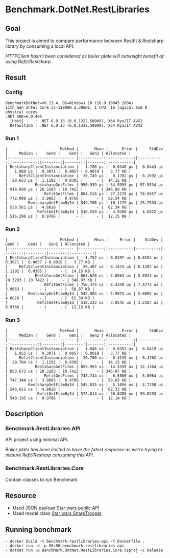 # Benchmark.DotNet.RestLibraries

##  Goal

This project is aimed to compare performance between Restfit & Restsharp library by consuming a local API.


*HTTPClient hasn't been considered as boiler plate will outweight benefit of using Refit/Restsharp*

## Result

### Config 
``` 
BenchmarkDotNet=v0.13.4, OS=Windows 10 (10.0.19045.2604)
11th Gen Intel Core i7-11800H 2.30GHz, 1 CPU, 16 logical and 8 physical cores
.NET SDK=6.0.405
  [Host]     : .NET 6.0.13 (6.0.1322.58009), X64 RyuJIT AVX2
  DefaultJob : .NET 6.0.13 (6.0.1322.58009), X64 RyuJIT AVX2
```

### Run 1 
```
|                       Method |       Mean |      Error |     StdDev |     Median |    Gen0 |    Gen1 |   Gen2 | Allocated |
|----------------------------- |-----------:|-----------:|-----------:|-----------:|--------:|--------:|-------:|----------:|
| RestsharpClientInstanciation |   1.786 μs |  0.0340 μs |  0.0443 μs |   1.800 μs |  0.3071 |  0.0057 | 0.0019 |   3.77 KB |
|     RefitClientInstanciation |  20.749 μs |  0.1702 μs |  0.1592 μs |  20.653 μs |  1.1292 |  0.0305 |      - |  14.15 KB |
|            RestsharpGetFilms | 950.939 μs | 34.9955 μs | 97.5534 μs | 918.690 μs | 28.3203 | 10.7422 |      - | 346.89 KB |
|                RefitGetFilms | 804.518 μs | 27.2178 μs | 74.9657 μs | 772.008 μs |  3.9063 |  0.9766 |      - |  58.54 KB |
|         RestsharpGetFilmById | 549.706 μs | 10.1179 μs | 25.7533 μs | 538.561 μs |  4.8828 |       - |      - |  62.34 KB |
|             RefitGetFilmById | 516.559 μs |  4.9200 μs |  4.6022 μs | 516.296 μs |  0.9766 |       - |      - |  12.15 KB |
```
 
### Run 2
```
|                       Method |       Mean |     Error |    StdDev |    Gen0 |    Gen1 |   Gen2 | Allocated |
|----------------------------- |-----------:|----------:|----------:|--------:|--------:|-------:|----------:|
| RestsharpClientInstanciation |   1.752 us | 0.0197 us | 0.0184 us |  0.3071 |  0.0057 | 0.0019 |   3.77 KB |
|     RefitClientInstanciation |  20.407 us | 0.1474 us | 0.1307 us |  1.1292 |  0.0305 |      - |  14.15 KB |
|            RestsharpGetFilms | 864.620 us | 7.0563 us | 5.8923 us | 28.3203 | 10.7422 |      - | 346.97 KB |
|                RefitGetFilms | 756.474 us | 8.4349 us | 7.4773 us |  3.9063 |       - |      - |  58.87 KB |
|         RestsharpGetFilmById | 542.903 us | 5.9873 us | 5.6005 us |  4.8828 |       - |      - |  62.39 KB |
|             RefitGetFilmById | 518.222 us | 3.8545 us | 3.2187 us |  0.9766 |       - |      - |  12.15 KB |
```

### Run 3
```
|                       Method |       Mean |      Error |     StdDev |     Median |    Gen0 |    Gen1 |   Gen2 | Allocated |
|----------------------------- |-----------:|-----------:|-----------:|-----------:|--------:|--------:|-------:|----------:|
| RestsharpClientInstanciation |   1.846 us |  0.0352 us |  0.0419 us |   1.855 us |  0.3071 |  0.0057 | 0.0019 |   3.77 KB |
|     RefitClientInstanciation |  20.780 us |  0.4135 us |  0.4762 us |  20.704 us |  1.1292 |  0.0305 |      - |  14.15 KB |
|            RestsharpGetFilms | 853.993 us | 14.5339 us | 12.1364 us | 853.673 us | 28.3203 | 10.7422 |      - | 346.97 KB |
|                RefitGetFilms | 748.744 us |  6.5500 us |  5.8064 us | 747.344 us |  3.9063 |  0.9766 |      - |  58.83 KB |
|         RestsharpGetFilmById | 545.835 us |  5.1056 us |  4.7758 us | 546.611 us |  4.8828 |       - |      - |  62.33 KB |
|             RefitGetFilmById | 572.614 us | 20.0200 us | 59.0293 us | 540.195 us |  0.9766 |       - |      - |  12.14 KB |
``` 

## Description 

### Benchmark.RestLibraries.API 

API project using minimal API. 


*Boiler plate has been limited to have the fatest response as we're trying to mesure Refit/Resharp consuming this API.*

### Benchmark.RestLibraries.Core 

Contain classes to run Benchmark

## Resource 

- Used JSON payload [Star wars public API](https://swapi.dev/) 
- Used model class [Star wars SharpTrooper](https://github.com/olcay/SharpTrooper)

## Running benchmark

    - docker build -t benchmark-restlibraries-api -f Dockerfile .
    - docker run -d -p 80:80 benchmark-restlibraries-api
    - dotnet run -p BenchMark.DotNet.RestLibraries.Core.csproj -c Release
